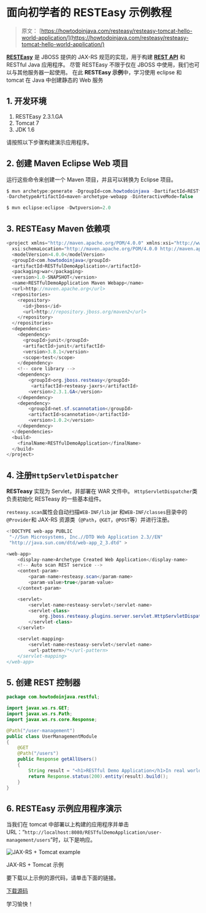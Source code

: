 # 面向初学者的 RESTEasy 示例教程

> 原文： [https://howtodoinjava.com/resteasy/resteasy-tomcat-hello-world-application/](https://howtodoinjava.com/resteasy/resteasy-tomcat-hello-world-application/)

[**RESTEasy**](http://resteasy.jboss.org/ "resteasy") 是 JBOSS 提供的 JAX-RS 规范的实现，用于构建 **[REST API](//howtodoinjava.com/restful-web-service/ "RESTEasy tutorials")** 和 RESTful Java 应用程序。 尽管 RESTEasy 不限于仅在 JBOSS 中使用，我们也可以与其他服务器一起使用。 在此 **RESTEasy 示例**中，学习使用 eclipse 和 tomcat 在 Java 中创建静态的 Web 服务

## 1\. 开发环境

1.  RESTEasy 2.3.1.GA
2.  Tomcat 7
3.  JDK 1.6

请按照以下步骤构建演示应用程序。

## 2\. 创建 Maven Eclipse Web 项目

运行这些命令来创建一个 Maven 项目，并且可以转换为 Eclipse 项目。

```java
$ mvn archetype:generate -DgroupId=com.howtodoinjava -DartifactId=RESTfulDemoApplication 
-DarchetypeArtifactId=maven-archetype-webapp -DinteractiveMode=false

$ mvn eclipse:eclipse -Dwtpversion=2.0
```

## 3\. RESTEasy Maven 依赖项

```java
<project xmlns="http://maven.apache.org/POM/4.0.0" xmlns:xsi="http://www.w3.org/2001/XMLSchema-instance"
  xsi:schemaLocation="http://maven.apache.org/POM/4.0.0 http://maven.apache.org/maven-v4_0_0.xsd">
  <modelVersion>4.0.0</modelVersion>
  <groupId>com.howtodoinjava</groupId>
  <artifactId>RESTfulDemoApplication</artifactId>
  <packaging>war</packaging>
  <version>1.0-SNAPSHOT</version>
  <name>RESTfulDemoApplication Maven Webapp</name>
  <url>http://maven.apache.org</url>
  <repositories>
   	<repository>
      <id>jboss</id>
      <url>http://repository.jboss.org/maven2</url>
   	</repository>
  </repositories>
  <dependencies>
    <dependency>
      <groupId>junit</groupId>
      <artifactId>junit</artifactId>
      <version>3.8.1</version>
      <scope>test</scope>
    </dependency>
    <!-- core library -->
	<dependency>
		<groupId>org.jboss.resteasy</groupId>
		 <artifactId>resteasy-jaxrs</artifactId>
		<version>2.3.1.GA</version>
	</dependency>
	<dependency>
		<groupId>net.sf.scannotation</groupId>
		<artifactId>scannotation</artifactId>
		<version>1.0.2</version>
	</dependency>
  </dependencies>
  <build>
    <finalName>RESTfulDemoApplication</finalName>
  </build>
</project>

```

## 4\. 注册`HttpServletDispatcher`

**RESTeasy** 实现为 Servlet，并部署在 WAR 文件中。 `HttpServletDispatcher`类负责初始化 RESTeasy 的一些基本组件。

`resteasy.scan`属性会自动扫描`WEB-INF/lib` jar 和`WEB-INF/classes`目录中的`@Provider`和 JAX-RS 资源类（`@Path`，`@GET`，`@POST`等）并进行注册。

```java
<!DOCTYPE web-app PUBLIC
 "-//Sun Microsystems, Inc.//DTD Web Application 2.3//EN"
 "http://java.sun.com/dtd/web-app_2_3.dtd" >

<web-app>
  	<display-name>Archetype Created Web Application</display-name>
  	<!-- Auto scan REST service -->
	<context-param>
		<param-name>resteasy.scan</param-name>
		<param-value>true</param-value>
	</context-param>

	<servlet>
		<servlet-name>resteasy-servlet</servlet-name>
		<servlet-class>
			org.jboss.resteasy.plugins.server.servlet.HttpServletDispatcher
		</servlet-class>
	</servlet>

	<servlet-mapping>
		<servlet-name>resteasy-servlet</servlet-name>
		<url-pattern>/*</url-pattern>
	</servlet-mapping>
</web-app>

```

## 5\. 创建 REST 控制器

```java
package com.howtodoinjava.restful;

import javax.ws.rs.GET;
import javax.ws.rs.Path;
import javax.ws.rs.core.Response;

@Path("/user-management")
public class UserManagementModule
{
	@GET
	@Path("/users")
	public Response getAllUsers()
	{
		String result = "<h1>RESTful Demo Application</h1>In real world application, a collection of users will be returned !!";
		return Response.status(200).entity(result).build();
	}
}

```

## 6\. RESTEasy 示例应用程序演示

当我们在 tomcat 中部署以上构建的应用程序并单击 URL：“`http://localhost:8080/RESTfulDemoApplication/user-management/users`”时，以下是响应。

![JAX-RS + Tomcat example](img/40169f9b988f058b4b44bb983487eb1d.png)

JAX-RS + Tomcat 示例



要下载以上示例的源代码，请单击下面的链接。

[下载源码](https://docs.google.com/file/d/0B7yo2HclmjI4c25YSk9Gc3F6c2c/edit?usp=sharing "下载源码 of RESTEasy + tomcat")

学习愉快！